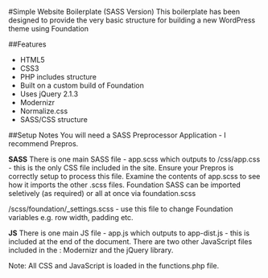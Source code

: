 #Simple Website Boilerplate (SASS Version)
This boilerplate has been designed to provide the very basic structure for building a new WordPress theme using Foundation 

##Features
* HTML5
* CSS3
* PHP includes structure
* Built on a custom build of Foundation
* Uses jQuery 2.1.3
* Modernizr
* Normalize.css
* SASS/CSS structure


##Setup Notes
You will need a SASS Preprocessor Application - I recommend Prepros.

**SASS**
There is one main SASS file - app.scss which outputs to /css/app.css - this is the only CSS file included in the site. Ensure your Prepros is correctly setup to process this file. Examine the contents of app.scss to see how it imports the other .scss files. Foundation SASS can be imported seletively (as required) or all at once via foundation.scss

/scss/foundation/_settings.scss - use this file to change Foundation variables e.g. row width, padding etc.

**JS**
There is one main JS file - app.js which outputs to app-dist.js - this is included at the end of the document. There are two other JavaScript files included in the <head> : Modernizr and the jQuery library.

Note: All CSS and JavaScript is loaded in the functions.php file.